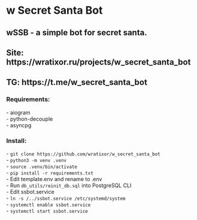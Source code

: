 <H1>w Secret Santa Bot</H1>
<h2>wSSB - a simple bot for secret santa.</h2>
<h2>Site: https://wratixor.ru/projects/w_secret_santa_bot</h2>
<h2>TG: https://t.me/w_secret_santa_bot</h2>

<h3>Requirements:</h3>
 - aiogram<br>
 - python-decouple<br>
 - asyncpg<br>

<h3>Install:</h3>
- <code>git clone https://github.com/wratixor/w_secret_santa_bot</code><br>
- <code>python3 -m venv .venv</code><br>
- <code>source .venv/bin/activate</code><br>
- <code>pip install -r requirements.txt</code><br>
- Edit template.env and rename to .env<br>
- Run <code>db_utils/reinit_db.sql</code> into PostgreSQL CLI<br>
- Edit ssbot.service<br>
- <code>ln -s /../ssbot.service /etc/systemd/system</code><br>
- <code>systemctl enable ssbot.service</code><br>
- <code>systemctl start ssbot.service</code><br>